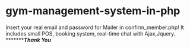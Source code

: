 # gym-management-system-in-php
Insert your real email and password for Mailer in confirm_member.php!
It includes small POS, booking system, real-time chat with Ajax,Jquery. 
**********************************Thank You***************************
